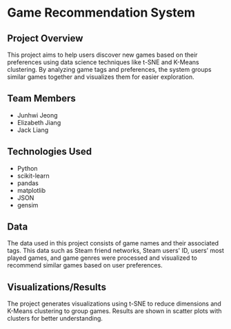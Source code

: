 # Game Recommendation System

## Project Overview  
This project aims to help users discover new games based on their preferences using data science techniques like t-SNE and K-Means clustering. By analyzing game tags and preferences, the system groups similar games together and visualizes them for easier exploration.

## Team Members  
- Junhwi Jeong
- Elizabeth Jiang
- Jack Liang

## Technologies Used  
- Python
- scikit-learn 
- pandas 
- matplotlib
- JSON
- gensim

## Data  
The data used in this project consists of game names and their associated tags. This data such as Steam friend networks, Steam users' ID, users’ most played games, and game genres were processed and visualized to recommend similar games based on user preferences.

## Visualizations/Results  
The project generates visualizations using t-SNE to reduce dimensions and K-Means clustering to group games. Results are shown in scatter plots with clusters for better understanding.
